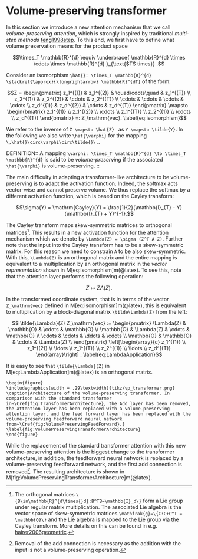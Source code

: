 # Volume-preserving transformer

In this section we introduce a new attention mechanism that we call *volume-preserving attention*, which is strongly inspired by traditional *multi-step methods* [feng1998step](@cite). To this end, we first have to define what volume preservation means for the product space
```math
\times_T \mathbb{R}^{d} \equiv \underbrace{ \mathbb{R}^{d} \times \cdots \times \mathbb{R}^{d} }_{\text{$T$ times}} .
```

Consider an isomorphism ``\hat{}: \times_T \mathbb{R}^{d} \stackrel{\approx}{\longrightarrow} \mathbb{R}^{dT}`` of the form:
```math
Z = \begin{pmatrix}
            z_1^{(1)} &  z_1^{(2)} & \quad\cdots\quad & z_1^{(T)} \\
            z_2^{(1)} &  z_2^{(2)} & \cdots & z_2^{(T)} \\
            \cdots &  \cdots & \cdots & \cdots \\
            z_d^{(1)} & z_d^{(2)} & \cdots & z_d^{(T)}
    \end{pmatrix}
\mapsto 
\begin{bmatrix}
    z_1^{(1)} \\
    z_1^{(2)} \\
    \cdots \\
    z_1^{(T)} \\
    z_2^{(1)} \\
    \cdots \\
    z_d^{(T)}
\end{bmatrix} 
=: Z_\mathrm{vec}.
\label{eq:isomorphism}
```

We refer to the inverse of ``Z \mapsto \hat{Z} `` as ``Y \mapsto \tilde{Y}``. In the following we also write ``\hat{\varphi}`` for the mapping ``\,\hat{}\circ\varphi\circ\tilde{}\,``.

DEFINITION::
A mapping ``\varphi: \times_T \mathbb{R}^{d} \to \times_T \mathbb{R}^{d}`` is said to be *volume-preserving* if the associated ``\hat{\varphi}`` is volume-preserving.
::

The main difficulty in adapting a transformer-like architecture to be volume-preserving is to adapt the activation function. Indeed, the softmax acts vector-wise and cannot preserve volume. We thus replace the softmax by a different activation function, which is based on the Cayley transform:

```math
\sigma(Y) = \mathrm{Cayley}(Y) = \frac{1}{2}(\mathbb{I}_{T} - Y)(\mathbb{I}_{T} + Y)^{-1}.
```

The Cayley transform maps skew-symmetric matrices to orthogonal matrices[^1]. This results in a new activation function for the attention mechanism which we denote by ``\Lambda(Z) = \sigma (Z^T A Z)``. Further note that the input into the Cayley transform has to be a skew-symmetric matrix. For this reason we need to constrain ``A`` to be also skew-symmetric. With this, ``\Lambda(Z)`` is an orthogonal matrix and the entire mapping is equivalent to a multiplication by an orthogonal matrix in the *vector representation* shown in M[eq:isomorphism]m(@latex). To see this, note that the attention layer performs the following operation:
```math
Z \mapsto Z\Lambda(Z).
\label{eq:LambdaRight}
```

[^1]: The orthogonal matrices ``\{B\in\mathbb{R}^{d\times{}d}:B^TB=\mathbb{I}_d\}`` form a Lie group under regular matrix multiplication. The associated Lie algebra is the vector space of skew-symmetric matrices ``\mathfrak{g}=\{C:C+C^T = \mathbb{O}\}`` and the Lie algebra is mapped to the Lie group via the Cayley transform. More details on this can be found in e.g. [hairer2006geometric](@cite).

In the transformed coordinate system, that is in terms of the vector ``Z_\mathrm{vec}`` defined in M[eq:isomorphism]m(@latex), this is equivalent to multiplication by a block-diagonal matrix ``\tilde\Lambda(Z)`` from the left:
```math
    \tilde{\Lambda}(Z) Z_\mathrm{vec} :=
    \begin{pmatrix}
    \Lambda(Z) & \mathbb{O} & \cdots  & \mathbb{O} \\
    \mathbb{O} & \Lambda(Z) & \cdots & \mathbb{O} \\
    \cdots & \cdots & \ddots & \cdots \\ 
    \mathbb{O} & \mathbb{O} & \cdots & \Lambda(Z) \\
    \end{pmatrix}
    \left[\begin{array}{c}  z_1^{(1)} \\ z_1^{(2)} \\ \ldots \\ z_1^{(T)} \\ z_2^{(1)} \\ \ldots \\ z_d^{(T)} \end{array}\right] .
    \label{eq:LambdaApplication}
```

It is easy to see that ``\tilde{\Lambda}(Z)`` in M[eq:LambdaApplication]m(@latex) is an orthogonal matrix. 

```@raw latex
\begin{figure}
\includegraphics[width = .29\textwidth]{tikz/vp_transformer.png}
\caption{Architecture of the volume-preserving transformer. In comparison with the standard transformer in~\Cref{fig:TransformerArchitecture}, the Add layer has been removed, the attention layer has been replaced with a volume-preserving attention layer, and the feed forward layer has been replaced with the volume-preserving feedforward neural network from~\Cref{fig:VolumePreservingFeedForward}.}
\label{fig:VolumePreservingTransformerArchitecture}
\end{figure}
```

While the replacement of the standard transformer attention with this new volume-preserving attention is the biggest change to the transformer architecture, in addition, the feedforward neural network is replaced by a volume-preserving feedforward network, and the first add connection is removed[^2]. The resulting architecture is shown in M[fig:VolumePreservingTransformerArchitecture]m(@latex).

[^2]: Removal of the add connection is necessary as the addition with the input is not a volume-preserving operation. 
